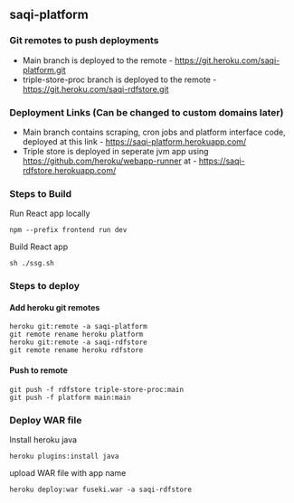## saqi-platform

### Git remotes to push deployments
- Main branch is deployed to the remote - https://git.heroku.com/saqi-platform.git
- triple-store-proc branch is deployed to the remote - https://git.heroku.com/saqi-rdfstore.git

### Deployment Links (Can be changed to custom domains later)
- Main branch contains scraping, cron jobs and platform interface code, deployed at this link - https://saqi-platform.herokuapp.com/
- Triple store is deployed in seperate jvm app using https://github.com/heroku/webapp-runner at - https://saqi-rdfstore.herokuapp.com/

### Steps to Build
Run React app locally
 ```
 npm --prefix frontend run dev
 ```
Build React app
 ```
sh ./ssg.sh
 ```

### Steps to deploy
#### Add heroku git remotes
 ```
heroku git:remote -a saqi-platform
git remote rename heroku platform
heroku git:remote -a saqi-rdfstore
git remote rename heroku rdfstore
```

#### Push to remote
```
git push -f rdfstore triple-store-proc:main
git push -f platform main:main
```

### Deploy WAR file
Install heroku java
```
heroku plugins:install java
```

upload WAR file with app name
```
heroku deploy:war fuseki.war -a saqi-rdfstore
```

